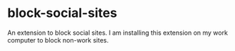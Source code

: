 # block-social-sites
An extension to block social sites. I am installing this extension on my work computer to block non-work sites.
